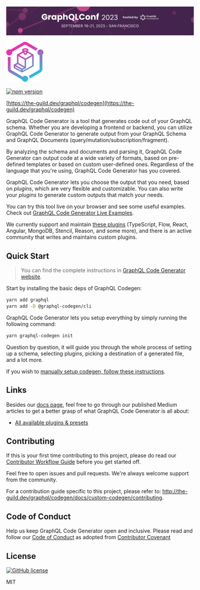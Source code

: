 [![GraphQL Conf 2023](/GraphQLConf-2023-Banner.png)](https://graphql.org/conf/)

[![CodeGen](./logo.svg)](https://the-guild.dev/graphql/codegen)

[![npm version](https://badge.fury.io/js/%40graphql-codegen%2Fcli.svg)](https://badge.fury.io/js/%40graphql-codegen%2Fcli)

[https://the-guild.dev/graphql/codegen](https://the-guild.dev/graphql/codegen)

GraphQL Code Generator is a tool that generates code out of your GraphQL schema. Whether you are developing a frontend or backend, you can utilize GraphQL Code Generator to generate output from your GraphQL Schema and GraphQL Documents (query/mutation/subscription/fragment).

By analyzing the schema and documents and parsing it, GraphQL Code Generator can output code at a wide variety of formats, based on pre-defined templates or based on custom user-defined ones. Regardless of the language that you're using, GraphQL Code Generator has you covered.

GraphQL Code Generator lets you choose the output that you need, based on _plugins_, which are very flexible and customizable. You can also write your _plugins_ to generate custom outputs that match your needs.

You can try this tool live on your browser and see some useful examples. Check out [GraphQL Code Generator Live Examples](https://the-guild.dev/graphql/codegen/#live-demo).

We currently support and maintain [these plugins](https://the-guild.dev/graphql/codegen/plugins) (TypeScript, Flow, React, Angular, MongoDB, Stencil, Reason, and some more), and there is an active community that writes and maintains custom plugins.

## Quick Start

> You can find the complete instructions in [GraphQL Code Generator website](https://the-guild.dev/graphql/codegen/docs/getting-started/installation).

Start by installing the basic deps of GraphQL Codegen:

```bash
yarn add graphql
yarn add -D @graphql-codegen/cli
```

GraphQL Code Generator lets you setup everything by simply running the following command:

```bash
yarn graphql-codegen init
```

Question by question, it will guide you through the whole process of setting up a schema, selecting plugins, picking a destination of a generated file, and a lot more.

If you wish to [manually setup codegen, follow these instructions](https://the-guild.dev/graphql/codegen/docs/getting-started/installation).

## Links

Besides our [docs page](https://the-guild.dev/graphql/codegen/docs/getting-started), feel free to go through our published Medium articles to get a better grasp of what GraphQL Code Generator is all about:

- [All available plugins & presets](https://the-guild.dev/graphql/codegen/plugins)

## Contributing

If this is your first time contributing to this project, please do read our [Contributor Workflow Guide](https://github.com/the-guild-org/Stack/blob/master/CONTRIBUTING.md) before you get started off.

Feel free to open issues and pull requests. We're always welcome support from the community.

For a contribution guide specific to this project, please refer to: http://the-guild.dev/graphql/codegen/docs/custom-codegen/contributing.

## Code of Conduct

Help us keep GraphQL Code Generator open and inclusive. Please read and follow our [Code of Conduct](https://github.com/the-guild-org/Stack/blob/master/CODE_OF_CONDUCT.md) as adopted from [Contributor Covenant](https://contributor-covenant.org)

## License

[![GitHub license](https://img.shields.io/badge/license-MIT-lightgrey.svg?maxAge=2592000)](https://raw.githubusercontent.com/apollostack/apollo-ios/master/LICENSE)

MIT
